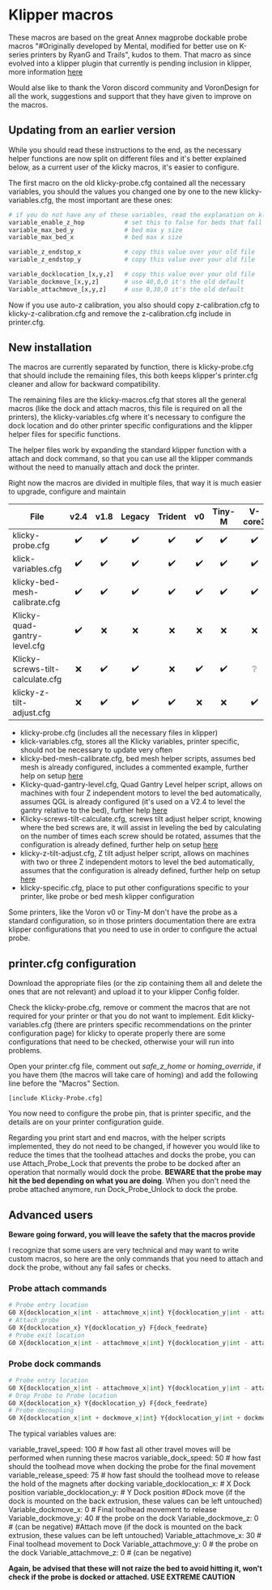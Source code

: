 # Klipper macros

These macros are  based on the great Annex magprobe dockable probe macros "#Originally developed by Mental, modified for better use on K-series printers by RyanG and Trails", kudos to them.
That macro as since evolved into a klipper plugin that currently is pending inclusion in klipper, more information [here](https://github.com/Annex-Engineering/Quickdraw_Probe/tree/main/Klipper_Macros)

Would alse like to thank the Voron discord community and VoronDesign for all the work, suggestions and support that they have given to improve on the macros.

## Updating from an earlier version

While you should read these instructions to the end, as the necessary helper functions are now split on different files and it's better explained below, as a current user of the klicky macros, it's easier to configure.

The first macro on the old klicky-probe.cfg contained all the necessary variables, you should the values you changed one by one to the new klicky-variables.cfg, the most important are these ones:

```python
# if you do not have any of these variables, read the explanation on klicky-variables.cfg and the setup of the macros on your respective printer, this is a quick start quide
variable_enable_z_hop           # set this to false for beds that fall significantly under gravity (almost to Z max)
variable_max_bed_y              # bed max y size
variable_max_bed_x              # bed max x size

variable_z_endstop_x            # copy this value over your old file
variable_z_endstop_y            # copy this value over your old file

variable_docklocation_[x,y,z]   # copy this value over your old file
Variable_dockmove_[x,y,z]       # use 40,0,0 it's the old default
Variable_attachmove_[x,y,z]     # use 0,30,0 it's the old default
```

Now if you use auto-z calibration, you also should copy z-calibration.cfg to klicky-z-calibration.cfg and remove the z-calibration.cfg include in printer.cfg.



## New installation

The macros are currently separated by function, there is klicky-probe.cfg that should include the remaining files, this both keeps klipper's printer.cfg cleaner and allow for backward compatibility.

The remaining files are the klicky-macros.cfg that stores all the general macros (like the dock and attach macros, this file is required on all the printers), the klicky-variables.cfg where it's necessary to configure the dock location and do other printer specific configurations and the klipper helper files for specific functions.

The helper files work by expanding the standard klipper function with a attach and dock command, so that you can use all the klipper commands without the need to manually attach and dock the printer.

Right now the macros are divided in multiple files, that way it is much easier to upgrade, configure and maintain

| File                             |        v2.4        |        v1.8        |       Legacy       |      Trident       |         v0         |       Tiny-M       |      V-core3       |
| -------------------------------- | :----------------: | :----------------: | :----------------: | :----------------: | :----------------: | :----------------: | :----------------: |
| klicky-probe.cfg                 | :heavy_check_mark: | :heavy_check_mark: | :heavy_check_mark: | :heavy_check_mark: | :heavy_check_mark: | :heavy_check_mark: | :heavy_check_mark: |
| klick-variables.cfg              | :heavy_check_mark: | :heavy_check_mark: | :heavy_check_mark: | :heavy_check_mark: | :heavy_check_mark: | :heavy_check_mark: | :heavy_check_mark: |
| klicky-bed-mesh-calibrate.cfg    | :heavy_check_mark: | :heavy_check_mark: | :heavy_check_mark: | :heavy_check_mark: | :heavy_check_mark: | :heavy_check_mark: | :heavy_check_mark: |
| Klicky-quad-gantry-level.cfg     | :heavy_check_mark: |        :x:         |        :x:         |        :x:         |        :x:         |        :x:         |        :x:         |
| Klicky-screws-tilt-calculate.cfg |        :x:         | :heavy_check_mark: | :heavy_check_mark: |        :x:         | :heavy_check_mark: | :heavy_check_mark: |  :grey_question:   |
| klicky-z-tilt-adjust.cfg         |        :x:         | :heavy_check_mark: | :heavy_check_mark: | :heavy_check_mark: |        :x:         |        :x:         | :heavy_check_mark: |



* klicky-probe.cfg (includes all the necessary files in klipper)
* klick-variables.cfg, stores all the Klicky variables, printer specific, should not be necessary to update very often
* klicky-bed-mesh-calibrate.cfg, bed mesh helper scripts, assumes bed mesh is already configured, includes a commented example, further help on setup [here](https://www.klipper3d.org/Bed_Mesh.html#bed-mesh)
* Klicky-quad-gantry-level.cfg, Quad Gantry Level helper script, allows on machines with four Z independent motors to level the bed automatically, assumes QGL is already configured (it's used on a V2.4 to level the gantry relative to the bed), further help [here](https://www.klipper3d.org/Config_Reference.html?h=quad#quad_gantry_level)
* Klicky-screws-tilt-calculate.cfg, screws tilt adjust helper script, knowing where the bed screws are, it will assist in leveling the bed by calculating on the number of times each screw should be rotated, assumes that the configuration is already defined, further help on setup [here](https://www.klipper3d.org/Manual_Level.html#adjusting-bed-leveling-screws-using-the-bed-probe)
* klicky-z-tilt-adjust.cfg, Z tilt adjust helper script, allows on machines with two or three Z independent motors to level the bed automatically, assumes that the configuration is already defined, further help on setup [here](https://www.klipper3d.org/Config_Reference.html?h=z_tilt#z_tilt)
* klicky-specific.cfg, place to put other configurations specific to your printer, like probe or bed mesh klipper configuration

Some printers, like the Voron v0 or Tiny-M don't have the probe as a standard configuration, so in those printers documentation there are extra klipper configurations that you need to use in order to configure the actual probe.

## printer.cfg configuration 

Download the appropriate files (or the zip containing them all and delete the ones that are not relevant) and upload it to your klipper Config folder.

Check the klicky-probe.cfg, remove or comment the macros that are not required for your printer or that you do not want to implement.
Edit klicky-variables.cfg (there are printers specific recommendations on the printer configuration page) for klicky to operate properly there are some configurations that need to be checked, otherwise your will run into problems.

Open your printer.cfg file, comment out *safe_z_home* or *homing_override*, if you have them (the macros will take care of homing) and add the following line before the "Macros" Section.

`[include Klicky-Probe.cfg]`

You now need to configure the probe pin, that is printer specific, and the details are on your printer configuration guide.

Regarding you print start and end macros, with the helper scripts implemented, they do not need to be changed, if however you would like to reduce the times that the toolhead attaches and docks the probe, you can use Attach_Probe_Lock that prevents the probe to be docked after an operation that normally would dock the probe. **BEWARE that the probe may hit the bed depending on what you are doing**. When you don't need the probe attached anymore, run Dock_Probe_Unlock to dock the probe.

## Advanced users

**Beware going forward, you will leave the safety that the macros provide**

I recognize that some users are very technical and may want to write custom macros, so here are the only commands that you need to  attach and dock the probe, without any fail safes or checks.

### Probe attach commands

```python
# Probe entry location
G0 X{docklocation_x|int - attachmove_x|int} Y{docklocation_y|int - attachmove_y|int} F{travel_feedrate}
# Attach probe
G0 X{docklocation_x} Y{docklocation_y} F{dock_feedrate}
# Probe exit location
G0 X{docklocation_x|int - attachmove_x|int} Y{docklocation_y|int - attachmove_y|int} F{release_feedrate}
```

### Probe dock commands

```python
# Probe entry location
G0 X{docklocation_x|int - attachmove_x|int} Y{docklocation_y|int - attachmove_y|int} F{travel_feedrate}
# Drop Probe to Probe location
G0 X{docklocation_x} Y{docklocation_y} F{dock_feedrate}
# Probe decoupling
G0 X{docklocation_x|int + dockmove_x|int} Y{docklocation_y|int + dockmove_y|int} F{release_feedrate}
```

The typical variables values are:

variable_travel_speed:          100    # how fast all other travel moves will be performed when running these macros
variable_dock_speed:             50    # how fast should the toolhead move when docking the probe for the final movement
variable_release_speed:         75    # how fast should the toolhead move to release the hold of the magnets after docking
variable_docklocation_x:                 # X Dock position
variable_docklocation_y:                 # Y Dock position
#Dock move (if the dock is mounted on the back extrusion, these values can be left untouched)
Variable_dockmove_x:              0    # Final toolhead movement to release
Variable_dockmove_y:            40    # the probe on the dock
Variable_dockmove_z:              0    # (can be negative)
#Attach move (if the dock is mounted on the back extrusion, these values can be left untouched)
Variable_attachmove_x:          30    # Final toolhead movement to Dock
Variable_attachmove_y:            0    # the probe on the dock
Variable_attachmove_z:            0    # (can be negative)

**Again, be advised that these will not raize the bed to avoid hitting it, won't check if the probe is docked or attached. USE EXTREME CAUTION**
